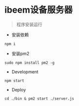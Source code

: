 # ibeem设备服务器
> 程序安装运行

+ 安装依赖
```
npm i
```
+ 安装pm2
```
sudo npm install pm2 -g 
```
+ Development
```
npm start
```
+ Deploy
```
cd ./bin & pm2 start ./server.js
```
